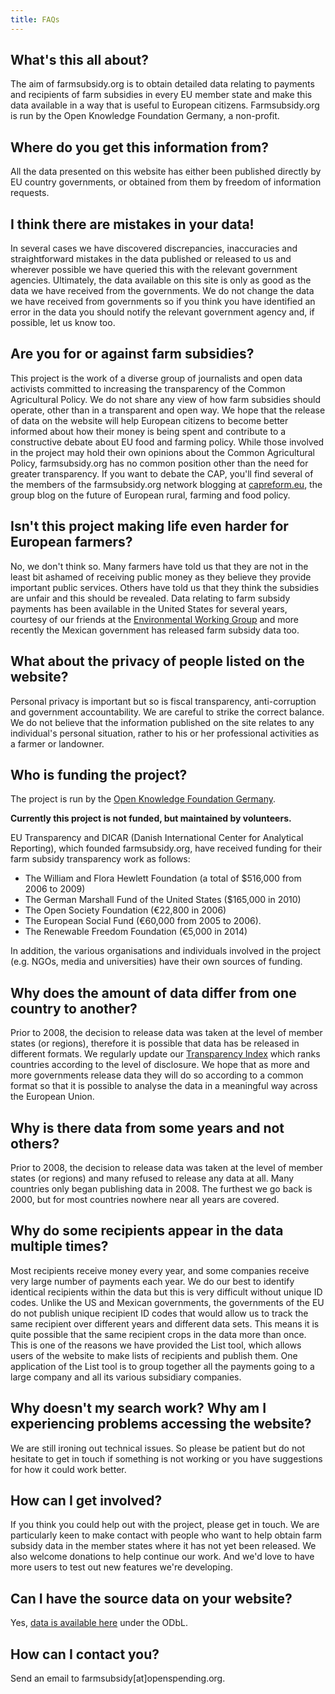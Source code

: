 ```yaml
---
title: FAQs
---
```


## What's this all about?

The aim of farmsubsidy.org is to obtain detailed data relating to payments and
recipients of farm subsidies in every EU member state and make this data
available in a way that is useful to European citizens. Farmsubsidy.org is run
by the Open Knowledge Foundation Germany, a non-profit.

## Where do you get this information from?

All the data presented on this website has either been published directly by EU
country governments, or obtained from them by freedom of information requests.

## I think there are mistakes in your data!

In several cases we have discovered discrepancies, inaccuracies and
straightforward mistakes in the data published or released to us and wherever
possible we have queried this with the relevant government agencies.
Ultimately, the data available on this site is only as good as the data we have
received from the governments. We do not change the data we have received from
governments so if you think you have identified an error in the data you should
notify the relevant government agency and, if possible, let us know too.

## Are you for or against farm subsidies?

This project is the work of a diverse group of journalists and open data
activists committed to increasing the transparency of the Common Agricultural
Policy. We do not share any view of how farm subsidies should operate, other
than in a transparent and open way. We hope that the release of data on the
website will help European citizens to become better informed about how their
money is being spent and contribute to a constructive debate about EU food and
farming policy. While those involved in the project may hold their own opinions
about the Common Agricultural Policy, farmsubsidy.org has no common position
other than the need for greater transparency. If you want to debate the CAP,
you'll find several of the members of the farmsubsidy.org network blogging at
[capreform.eu](http://capreform.eu/), the group blog on the future of European
rural, farming and food policy.

## Isn't this project making life even harder for European farmers?

No, we don't think so. Many farmers have told us that they are not in the least
bit ashamed of receiving public money as they believe they provide important
public services. Others have told us that they think the subsidies are unfair
and this should be revealed. Data relating to farm subsidy payments has been
available in the United States for several years, courtesy of our friends at
the [Environmental Working Group](http://ewg.org/farm) and more recently the
Mexican government has released farm subsidy data too.

## What about the privacy of people listed on the website?

Personal privacy is important but so is fiscal transparency, anti-corruption
and government accountability. We are careful to strike the correct balance. We
do not believe that the information published on the site relates to any
individual's personal situation, rather to his or her professional activities
as a farmer or landowner.

## Who is funding the project?

The project is run by the [Open Knowledge Foundation Germany](https://okfn.de/).

**Currently this project is not funded, but maintained by volunteers.**

EU Transparency and DICAR (Danish International Center for Analytical
Reporting), which founded farmsubsidy.org, have received funding for their farm
subsidy transparency work as follows:

- The William and Flora Hewlett Foundation (a total of $516,000 from 2006 to 2009)
- The German Marshall Fund of the United States ($165,000 in 2010)
- The Open Society Foundation (€22,800 in 2006)
- The European Social Fund (€60,000 from 2005 to 2006).
- The Renewable Freedom Foundation (€5,000 in 2014)

In addition, the various organisations and individuals involved in the project
(e.g. NGOs, media and universities) have their own sources of funding.

## Why does the amount of data differ from one country to another?

Prior to 2008, the decision to release data was taken at the level of member
states (or regions), therefore it is possible that data has be released in
different formats. We regularly update our
[Transparency Index](https://farmsubsidy.org/transparency/) which ranks
countries according to the level of disclosure. We hope that as more and more
governments release data they will do so according to a common format so that
it is possible to analyse the data in a meaningful way across the European
Union.

## Why is there data from some years and not others?

Prior to 2008, the decision to release data was taken at the level of member
states (or regions) and many refused to release any data at all. Many countries
only began publishing data in 2008. The furthest we go back is 2000, but for
most countries nowhere near all years are covered.

## Why do some recipients appear in the data multiple times?

Most recipients receive money every year, and some companies receive very large
number of payments each year. We do our best to identify identical recipients
within the data but this is very difficult without unique ID codes. Unlike the
US and Mexican governments, the governments of the EU do not publish unique
recipient ID codes that would allow us to track the same recipient over
different years and different data sets. This means it is quite possible that
the same recipient crops in the data more than once. This is one of the reasons
we have provided the List tool, which allows users of the website to make lists
of recipients and publish them. One application of the List tool is to group
together all the payments going to a large company and all its various
subsidiary companies.

## Why doesn't my search work? Why am I experiencing problems accessing the website?

We are still ironing out technical issues. So please be patient but do not
hesitate to get in touch if something is not working or you have suggestions
for how it could work better.

## How can I get involved?

If you think you could help out with the project, please get in touch. We are
particularly keen to make contact with people who want to help obtain farm
subsidy data in the member states where it has not yet been released. We also
welcome donations to help continue our work. And we'd love to have more users
to test out new features we're developing.

## Can I have the source data on your website?

Yes, [data is available here](http://data.farmsubsidy.org) under the ODbL.

## How can I contact you?

Send an email to farmsubsidy[at]openspending.org.

